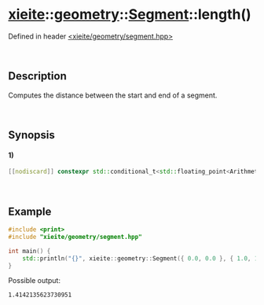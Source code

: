 # [xieite](../../../../../xieite.md)\:\:[geometry](../../../../../geometry.md)\:\:[Segment<Arithmetic>](../../../segment.md)\:\:length\(\)
Defined in header [<xieite/geometry/segment.hpp>](../../../../../../include/xieite/geometry/segment.hpp)

&nbsp;

## Description
Computes the distance between the start and end of a segment.

&nbsp;

## Synopsis
#### 1)
```cpp
[[nodiscard]] constexpr std::conditional_t<std::floating_point<Arithmetic>, Arithmetic, double> length() const noexcept;
```

&nbsp;

## Example
```cpp
#include <print>
#include "xieite/geometry/segment.hpp"

int main() {
    std::println("{}", xieite::geometry::Segment({ 0.0, 0.0 }, { 1.0, 1.0 }).length());
}
```
Possible output:
```
1.4142135623730951
```
